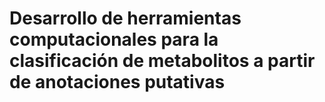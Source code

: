 # Desarrollo de herramientas computacionales para la clasificación de metabolitos a partir de anotaciones putativas
